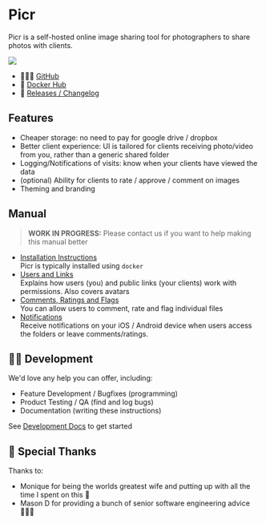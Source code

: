 # Picr

Picr is a self-hosted online image sharing tool for photographers to share photos with clients.

![](images/picr-header.png)


- 👩🏻‍💻 [GitHub](https://github.com/isaacinsoll/picr)
- 🐳 [Docker Hub](https://hub.docker.com/r/isaacinsoll/picr)
- 🔖 [Releases / Changelog](https://github.com/IsaacInsoll/PICR/releases)

## Features

- Cheaper storage: no need to pay for google drive / dropbox
- Better client experience: UI is tailored for clients receiving photo/video from you, rather than a generic shared folder
- Logging/Notifications of visits: know when your clients have viewed the data
- (optional) Ability for clients to rate / approve / comment on images
- Theming and branding

## Manual
> **WORK IN PROGRESS:** Please contact us if you want to help making this manual better

- [Installation Instructions](install.md)  
Picr is typically installed using `docker`
- [Users and Links](users.md)  
Explains how users (you) and public links (your clients) work with permissions. Also covers avatars
- [Comments, Ratings and Flags](comments.md)  
You can allow users to comment, rate and flag individual files
- [Notifications](notifications.md)    
Receive notifications on your iOS / Android device when users access the folders or leave comments/ratings. 


## 🧑‍💻 Development

We'd love any help you can offer, including: 
- Feature Development / Bugfixes (programming)
- Product Testing / QA (find and log bugs)
- Documentation (writing these instructions)

See [Development Docs](docs/development/index.md) to get started

## 🙏 Special Thanks
Thanks to:
- Monique for being the worlds greatest wife and putting up with all the time I spent on this 💖
- Mason D for providing a bunch of senior software engineering advice 🧔🏻‍♂️

